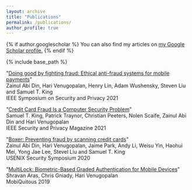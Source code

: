 ```yaml
---
layout: archive
title: "Publications"
permalink: /publications/
author_profile: true
---
```


{% if author.googlescholar %}
  You can also find my articles on <u><a href="{{author.googlescholar}}">my Google Scholar profile</a>.</u>
{% endif %}

{% include base_path %}

"[Doing good by fighting fraud: Ethical anti-fraud systems for mobile payments](https://ieeexplore.ieee.org/document/9519475)"  
Zainul Abi Din, Hari Venugopalan, Henry Lin, Adam Wushensky, Steven Liu and Samuel T. King  
IEEE Symposium on Security and Privacy 2021

"[Credit Card Fraud Is a Computer Security Problem](https://ieeexplore.ieee.org/document/9382389)"  
Samuel T. King, Patrick Traynor, Christian Peeters, Nolen Scaife, Zainul Abi Din and Hari Venugopalan  
IEEE Security and Privacy Magazine 2021  

"[Boxer: Preventing fraud by scanning credit cards](https://www.usenix.org/system/files/sec20-din.pdf)"  
Zainul Abi Din, Hari Venugopalan, Jaime Park, Andy Li, Weisu Yin, Haohui Mei, Yong Jae Lee, Stevel Liu and Samuel T. King  
USENIX Security Symposium 2020  

"[MultiLock: Biometric-Based Graded Authentication for Mobile Devices](https://dl.acm.org/doi/10.1145/3360774.3360781)"  
Shravan Aras, Chris Gniady, Hari Venugopalan  
MobiQuitous 2019  
